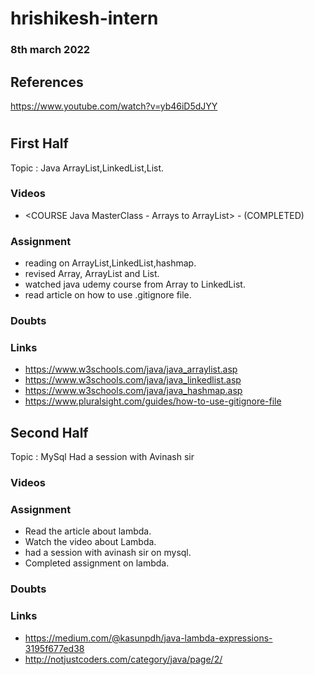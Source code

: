# hrishikesh-intern

### 8th march 2022

## References

https://www.youtube.com/watch?v=yb46iD5dJYY


# <DATE in DD-MONTH-YYYY>

## First Half

Topic : Java ArrayList,LinkedList,List.

### Videos

- <COURSE Java MasterClass - Arrays to ArrayList> - <STATUS> (COMPLETED)

### Assignment 
- reading on ArrayList,LinkedList,hashmap.
- revised Array, ArrayList and List.
- watched java udemy course from Array to LinkedList.
- read article on how to use .gitignore file.

### Doubts

### Links

- https://www.w3schools.com/java/java_arraylist.asp
- https://www.w3schools.com/java/java_linkedlist.asp
- https://www.w3schools.com/java/java_hashmap.asp
- https://www.pluralsight.com/guides/how-to-use-gitignore-file


## Second Half
Topic : MySql
Had a session with Avinash sir
### Videos

### Assignment 
- Read the article about lambda.
- Watch the video about Lambda.
- had a session with avinash sir on mysql.
- Completed assignment on lambda.

### Doubts

### Links
- https://medium.com/@kasunpdh/java-lambda-expressions-3195f677ed38 
- http://notjustcoders.com/category/java/page/2/